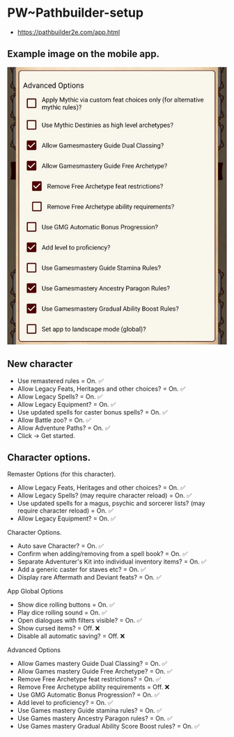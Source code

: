 # PW~Pathbuilder-setup

- https://pathbuilder2e.com/app.html

## Example image on the mobile app.

![PathBuilderSetup.jpg](../images/PathBuilderSetup.jpg)

## New character

- Use remastered rules = On. ✅
- Allow Legacy Feats, Heritages and other choices? = On. ✅
- Allow Legacy Spells? = On. ✅
- Allow Legacy Equipment? = On. ✅
- Use updated spells for caster bonus spells? = On. ✅
- Allow Battle zoo? = On. ✅
- Allow Adventure Paths? = On. ✅
- Click -> Get started.

## Character options.

Remaster Options (for this character).
- Allow Legacy Feats, Heritages and other choices? = On. ✅
- Allow Legacy Spells? (may require character reload) = On. ✅
- Use updated spells for a magus, psychic and sorcerer lists? (may require character reload) = On. ✅
- Allow Legacy Equipment? = On. ✅

Character Options.
- Auto save Character? = On. ✅
- Confirm when adding/removing from a spell book? = On. ✅
- Separate Adventurer's Kit into individual inventory items? = On. ✅
- Add a generic caster for staves etc? = On. ✅
- Display rare Aftermath and Deviant feats? = On. ✅

App Global Options
- Show dice rolling buttons = On. ✅
- Play dice rolling sound = On. ✅
- Open dialogues with filters visible? = On. ✅
- Show cursed items? = Off. ❌
- Disable all automatic saving? = Off. ❌

Advanced Options
- Allow Games mastery Guide Dual Classing? = On. ✅
- Allow Games mastery Guide Free Archetype? = On. ✅
- Remove Free Archetype feat restrictions? = On. ✅
- Remove Free Archetype ability requirements = Off. ❌
- Use GMG Automatic Bonus Progression? = On. ✅
- Add level to proficiency? = On. ✅
- Use Games mastery Guide stamina rules? = On. ✅
- Use Games mastery Ancestry Paragon rules? = On. ✅
- Use Games mastery Gradual Ability Score Boost rules? = On. ✅
